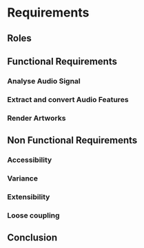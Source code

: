 # Requirements

## Roles

## Functional Requirements

### Analyse Audio Signal

### Extract and convert Audio Features

### Render Artworks

## Non Functional Requirements

### Accessibility

### Variance

### Extensibility

### Loose coupling

## Conclusion

